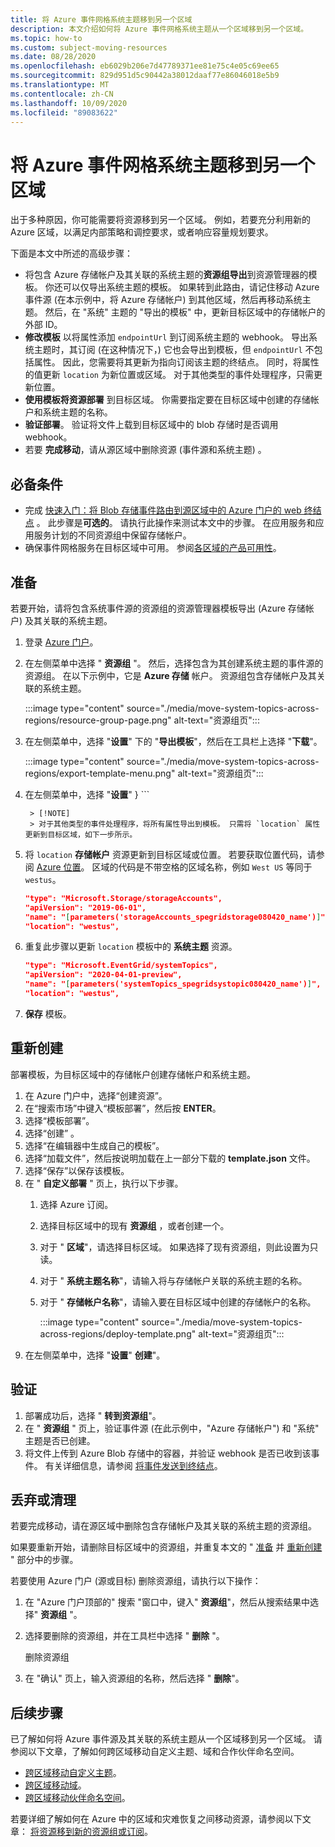 ```yaml
---
title: 将 Azure 事件网格系统主题移到另一个区域
description: 本文介绍如何将 Azure 事件网格系统主题从一个区域移到另一个区域。
ms.topic: how-to
ms.custom: subject-moving-resources
ms.date: 08/28/2020
ms.openlocfilehash: eb6029b206e7d47789371ee81e75c4e05c69ee65
ms.sourcegitcommit: 829d951d5c90442a38012daaf77e86046018e5b9
ms.translationtype: MT
ms.contentlocale: zh-CN
ms.lasthandoff: 10/09/2020
ms.locfileid: "89083622"
---
```

# <a name="move-azure-event-grid-system-topics-to-another-region"></a>将 Azure 事件网格系统主题移到另一个区域
出于多种原因，你可能需要将资源移到另一个区域。 例如，若要充分利用新的 Azure 区域，以满足内部策略和调控要求，或者响应容量规划要求。 

下面是本文中所述的高级步骤： 

- 将包含 Azure 存储帐户及其关联的系统主题的**资源组导出**到资源管理器的模板。 你还可以仅导出系统主题的模板。 如果转到此路由，请记住移动 Azure 事件源 (在本示例中，将 Azure 存储帐户) 到其他区域，然后再移动系统主题。 然后，在 "系统" 主题的 "导出的模板" 中，更新目标区域中的存储帐户的外部 ID。 
- **修改模板** 以将属性添加 `endpointUrl` 到订阅系统主题的 webhook。 导出系统主题时，其订阅 (在这种情况下，) 它也会导出到模板，但 `endpointUrl` 不包括属性。 因此，您需要将其更新为指向订阅该主题的终结点。 同时，将属性的值更新 `location` 为新位置或区域。 对于其他类型的事件处理程序，只需更新位置。 
- **使用模板将资源部署** 到目标区域。 你需要指定要在目标区域中创建的存储帐户和系统主题的名称。 
- **验证部署**。 验证将文件上载到目标区域中的 blob 存储时是否调用 webhook。 
- 若要 **完成移动**，请从源区域中删除资源 (事件源和系统主题) 。 

## <a name="prerequisites"></a>必备条件
- 完成 [快速入门：将 Blob 存储事件路由到源区域中的 Azure 门户的 web 终结点](blob-event-quickstart-portal.md) 。 此步骤是**可选的**。 请执行此操作来测试本文中的步骤。 在应用服务和应用服务计划的不同资源组中保留存储帐户。 
- 确保事件网格服务在目标区域中可用。 参阅[各区域的产品可用性](https://azure.microsoft.com/global-infrastructure/services/?products=event-grid&regions=all)。

## <a name="prepare"></a>准备
若要开始，请将包含系统事件源的资源组的资源管理器模板导出 (Azure 存储帐户) 及其关联的系统主题。 

1. 登录 [Azure 门户](https://portal.azure.com)。
1. 在左侧菜单中选择 " **资源组** "。 然后，选择包含为其创建系统主题的事件源的资源组。 在以下示例中，它是 **Azure 存储** 帐户。 资源组包含存储帐户及其关联的系统主题。 

    :::image type="content" source="./media/move-system-topics-across-regions/resource-group-page.png" alt-text="资源组页&quot;:::        
3. 在左侧菜单中，选择 &quot;**设置**" 下的 "**导出模板**"，然后在工具栏上选择 "**下载**"。 

    :::image type="content" source="./media/move-system-topics-across-regions/export-template-menu.png" alt-text="资源组页&quot;:::        
3. 在左侧菜单中，选择 &quot;**设置**"
        }
        ```

        > [!NOTE]
        > 对于其他类型的事件处理程序，将所有属性导出到模板。 只需将 `location` 属性更新到目标区域，如下一步所示。 
7. 将 `location` **存储帐户** 资源更新到目标区域或位置。 若要获取位置代码，请参阅 [Azure 位置](https://azure.microsoft.com/global-infrastructure/locations/)。 区域的代码是不带空格的区域名称，例如 `West US` 等同于 `westus`。

    ```json
    "type": "Microsoft.Storage/storageAccounts",
    "apiVersion": "2019-06-01",
    "name": "[parameters('storageAccounts_spegridstorage080420_name')]",
    "location": "westus",
    ```
8. 重复此步骤以更新 `location` 模板中的 **系统主题** 资源。 

    ```json
    "type": "Microsoft.EventGrid/systemTopics",
    "apiVersion": "2020-04-01-preview",
    "name": "[parameters('systemTopics_spegridsystopic080420_name')]",
    "location": "westus",
    ```
1. **保存** 模板。 

## <a name="recreate"></a>重新创建 
部署模板，为目标区域中的存储帐户创建存储帐户和系统主题。 

1. 在 Azure 门户中，选择“创建资源”。
2. 在“搜索市场”中键入“模板部署”，然后按 **ENTER**。 
3. 选择“模板部署”。
4. 选择“创建” 。
5. 选择“在编辑器中生成自己的模板”。
6. 选择“加载文件”，然后按说明加载在上一部分下载的 **template.json** 文件。
7. 选择“保存”以保存该模板。 
8. 在 " **自定义部署** " 页上，执行以下步骤。 
    1. 选择 Azure 订阅。 
    1. 选择目标区域中的现有 **资源组** ，或者创建一个。 
    1. 对于 " **区域**"，请选择目标区域。 如果选择了现有资源组，则此设置为只读。
    1. 对于 " **系统主题名称**"，请输入将与存储帐户关联的系统主题的名称。  
    1. 对于 " **存储帐户名称**"，请输入要在目标区域中创建的存储帐户的名称。 

        :::image type="content" source="./media/move-system-topics-across-regions/deploy-template.png" alt-text="资源组页&quot;:::        
3. 在左侧菜单中，选择 &quot;**设置**" **创建**"。 

## <a name="verify"></a>验证
1. 部署成功后，选择 " **转到资源组**"。 
1. 在 " **资源组** " 页上，验证事件源 (在此示例中，"Azure 存储帐户") 和 "系统" 主题是否已创建。 
1. 将文件上传到 Azure Blob 存储中的容器，并验证 webhook 是否已收到该事件。 有关详细信息，请参阅 [将事件发送到终结点](blob-event-quickstart-portal.md#send-an-event-to-your-endpoint)。

## <a name="discard-or-clean-up"></a>丢弃或清理
若要完成移动，请在源区域中删除包含存储帐户及其关联的系统主题的资源组。  

如果要重新开始，请删除目标区域中的资源组，并重复本文的 " [准备](#prepare) 并 [重新创建](#recreate) " 部分中的步骤。

若要使用 Azure 门户 (源或目标) 删除资源组，请执行以下操作：

1. 在 "Azure 门户顶部的" 搜索 "窗口中，键入" **资源组**"，然后从搜索结果中选择" **资源组** "。 
2. 选择要删除的资源组，并在工具栏中选择 " **删除** "。 

    删除资源组
3. 在 "确认" 页上，输入资源组的名称，然后选择 " **删除**"。  

## <a name="next-steps"></a>后续步骤
已了解如何将 Azure 事件源及其关联的系统主题从一个区域移到另一个区域。 请参阅以下文章，了解如何跨区域移动自定义主题、域和合作伙伴命名空间。

- [跨区域移动自定义主题](move-custom-topics-across-regions.md)。 
- [跨区域移动域](move-domains-across-regions.md)。 
- [跨区域移动伙伴命名空间](move-partner-namespaces-across-regions.md)。 

若要详细了解如何在 Azure 中的区域和灾难恢复之间移动资源，请参阅以下文章： [将资源移到新的资源组或订阅](../azure-resource-manager/management/move-resource-group-and-subscription.md)。
